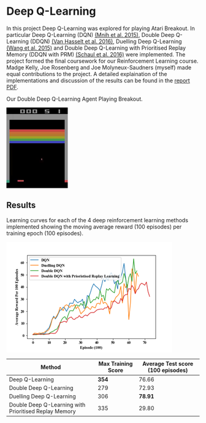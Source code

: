 # Deep Q-Learning

In this project Deep Q-Learning was explored for playing Atari Breakout. In particular Deep Q-Learning (DQN) [(Mnih et al. 2015)], Double Deep Q-Learning (DDQN) [(Van Hasselt et al. 2016)], Duelling Deep Q-Learning [(Wang et al. 2015)] and Double Deep Q-Learning with Prioritised Replay Memory (DDQN with PRM) [(Schaul et al. 2016)] were implemented. The project formed the final coursework for our Reinforcement Learning course. Madge Kelly, Joe Rosenberg and Joe Molyneux-Saudners (myself) made equal contributions to the project. A detailed explaination of the implementations and discussion of the results can be found in the [report PDF].

Our Double Deep Q-Learning Agent Playing Breakout.

![alt text][play]

## Results

Learning curves for each of the 4 deep reinforcement learning methods implemented showing the moving average reward (100 episodes) per training epoch (100 episodes).

![alt text][results]

Method | Max Training Score | Average Test score (100 episodes)
--- | --- | ---
Deep Q-Learning  | **354** | 76.66
Double Deep Q-Learning  | 279 | 72.93
Duelling Deep Q-Learning  | 306 | **78.91**
Double Deep Q-Learning with Prioritised Replay Memory  | 335 | 29.80


[(Mnih et al. 2015)]: https://www.nature.com/articles/nature14236
[(Van Hasselt et al. 2016)]: https://www.aaai.org/ocs/index.php/AAAI/AAAI16/paper/viewPaper/12389
[(Schaul et al. 2016)]: https://arxiv.org/abs/1511.05952
[(Wang et al. 2015)]: https://arxiv.org/abs/1511.06581
[results]: https://github.com/JSaunders97/deep-q-learning/blob/master/results.png "Learning curves"
[play]: https://github.com/JSaunders97/deep-q-learning/blob/master/ddqn_5000_episodes.gif
[report PDF]: https://github.com/JSaunders97/deep-q-learning/blob/master/report.pdf

